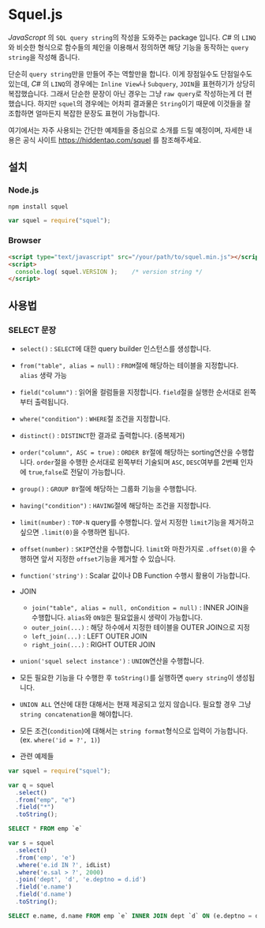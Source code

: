 # Squel.js

*JavaScropt* 의 `SQL query string`의 작성을 도와주는 package 입니다.
*C#* 의 `LINQ`와 비슷한 형식으로 함수들의 체인을 이용해서 정의하면 해당 기능을 동작하는 `query string`을 작성해 줍니다.

단순히 `query string`만을 만들어 주는 역할만을 합니다.
이게 장점일수도 단점일수도 있는데, *C#* 의 `LINQ`의 경우에는 `Inline View`나 `Subquery`, `JOIN`을 표현하기가 상당히 복잡했습니다. 그래서 단순한 문장이 아닌 경우는 그냥 `raw query`로 작성하는게 더 편했습니다.
하지만 `squel`의 경우에는 어차피 결과물은 `String`이기 때문에 이것들을 잘 조합하면 얼마든지 복잡한 문장도 표현이 가능합니다.


여기에서는 자주 사용되는 간단한 예제들을 중심으로 소개를 드릴 예정이며,
자세한 내용은 공식 사이트 <https://hiddentao.com/squel> 를 참조해주세요.

## 설치

### Node.js

```
npm install squel
```

```JavaScript
var squel = require("squel");
```

### Browser

```HTML
<script type="text/javascript" src="/your/path/to/squel.min.js"></script>
<script>
  console.log( squel.VERSION );    /* version string */
</script>
```

## 사용법

### SELECT 문장

- `select()` : `SELECT`에 대한 query builder 인스턴스를 생성합니다.
- `from("table", alias = null)` : `FROM`절에 해당하는 테이블을 지정합니다. `alias` 생략 가능
- `field("column")` : 읽어올 컬럼들을 지정합니다. `field`절을 실행한 순서대로 왼쪽부터 출력됩니다.
- `where("condition")` : `WHERE`절 조건을 지정합니다.
- `distinct()` : `DISTINCT`한 결과로 출력합니다. (중복제거)
- `order("column", ASC = true)` : `ORDER BY`절에 해당하는 sorting연산을 수행합니다. `order`절을 수행한 순서대로 왼쪽부터 기술되며 `ASC`, `DESC`여부를 2번째 인자에 `true`,`false`로 전달이 가능합니다.
- `group()` : `GROUP BY`절에 해당하는 그룹화 기능을 수행합니다.
- `having("condition")` : `HAVING`절에 해당하는 조건을 지정합니다.
- `limit(number)` : `TOP-N` query를 수행합니다. 앞서 지정한 `limit`기능을 제거하고 싶으면 `.limit(0)`을 수행하면 됩니다.
- `offset(number)` : `SKIP`연산을 수행합니다. `limit`와 마찬가지로 `.offset(0)`을 수행하면 앞서 지정한 `offset`기능을 제거할 수 있습니다.
- `function('string')` : Scalar 값이나 DB Function 수행시 활용이 가능합니다.
- JOIN
  - `join("table", alias = null, onCondition = null)` : INNER JOIN을 수행합니다. `alias`와 `ON절`은 필요없을시 생략이 가능합니다.
  - `outer_join(...)` : 해당 하수에서 지정한 테이블을 OUTER JOIN으로 지정
  - `left_join(...)` : LEFT OUTER JOIN
  - `right_join(...)` : RIGHT OUTER JOIN
- `union('squel select instance')` : `UNION`연산을 수행합니다.

- 모든 필요한 기능을 다 수행한 후 `toString()`를 실행하면 `query string`이 생성됩니다.

- `UNION ALL` 연산에 대한 대해서는 현재 제공되고 있지 않습니다. 필요할 경우 그냥 `string concatenation`을 해야합니다.

- 모든 조건(`condition`)에 대해서는 `string format`형식으로 입력이 가능합니다. (ex. `where('id = ?', 1)`)

- 관련 예제들

```javascript
var squel = require("squel");

var q = squel
  .select()
  .from("emp", "e")
  .field("*")
  .toString();
```

```SQL
SELECT * FROM emp `e`
```

```javascript
var s = squel
  .select()
  .from('emp', 'e')
  .where('e.id IN ?', idList)
  .where('e.sal > ?', 2000)
  .join('dept', 'd', 'e.deptno = d.id')
  .field('e.name')
  .field('d.name')
  .toString();
```

```SQL
SELECT e.name, d.name FROM emp `e` INNER JOIN dept `d` ON (e.deptno = d.id) WHERE (e.id IN (1, 2, 3)) AND (e.sal > 2000)
```
